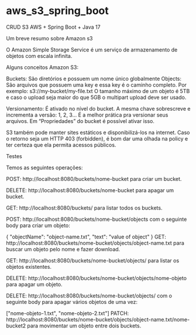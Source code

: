 # aws_s3_spring_boot

CRUD S3 AWS + Spring Boot + Java 17

Um breve resumo sobre Amazon s3

O Amazon Simple Storage Service é um serviço de armazenamento de objetos com escala infinita.

Alguns conceitos Amazon S3:

Buckets: São diretórios e possuem um nome único globalmente
Objects: São arquivos que possuem uma key e essa key é o caminho completo. Por exemplo: s3://my-bucket/my-file.txt
O tamanho máximo de um objeto é 5TB e caso o upload seja maior do que 5GB o multipart upload deve ser usado.

Versionamento: É ativado no nível do bucket. A mesma chave sobrescreve e incrementa a versão: 1, 2, 3… É a melhor prática pra versionar seus arquivos.
Em “Propriedades” do bucket é possível ativar isso.

S3 também pode manter sites estáticos e disponibilizá-los na internet. Caso o retorno seja um HTTP 403 (forbidden), é bom dar uma olhada na policy e ter certeza que ela permita acessos públicos.


Testes

Temos as seguintes operações:

POST: http://localhost:8080/buckets/nome-bucket para criar um bucket.

DELETE: http://localhost:8080/buckets/nome-bucket para apagar um bucket.

GET: http://localhost:8080/buckets/ para listar todos os buckets.

POST: http://localhost:8080/buckets/nome-bucket/objects com o seguinte body para criar um objeto:

{
"objectName": "object-name.txt",
"text": "value of object"
}
GET: http://localhost:8080/buckets/nome-bucket/objects/object-name.txt para buscar um objeto pelo nome e fazer download.

GET: http://localhost:8080/buckets/nome-bucket/objects/ para listar os objetos existentes.

DELETE: http://localhost:8080/buckets/nome-bucket/objects/nome-objeto para apagar um objeto.

DELETE: http://localhost:8080/buckets/nome-bucket/objects/ com o seguinte body para apagar vários objetos de uma vez:

["nome-objeto-1.txt", "nome-objeto-2.txt"]
PATCH: http://localhost:8080/buckets/nome-bucket/objects/object-name.txt/nome-bucket2 para movimentar um objeto entre dois buckets.